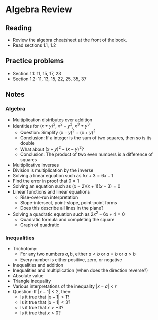# Algebra Review

## Reading

- Review the algebra cheatsheet at the front of the book.
- Read sections 1.1, 1.2

## Practice problems

- Section 1.1: 11, 15, 17, 23
- Section 1.2: 11, 13, 15, 22, 25, 35, 37

## Notes

### Algebra

- Multiplication distributes over addition
- Identities for $(x\pm y)^2$, $x^2-y^2$, $x^3\pm y^3$
    - Question: Simplify $(x-y)^2 + (x+y)^2$
    - Conclusion: If a integer is the sum of two squares, then so is its double
    - What about $(x+y)^2 - (x-y)^2$?
    - Conclusion: The product of two even numbers is a difference of squares
- Multiplicative inverses
- Division is multiplication by the inverse
- Solving a linear equation such as $5x+3 = 6x - 1$
- Find the error in proof that $0 = 1$
- Solving an equation such as $(x-2)(x+1)(x-3)=0$
- Linear functions and linear equations
    - Rise-over-run interpretation
    - Slope-intersect, point-slope, point-point forms
    - Does this describe all lines in the plane?
- Solving a quadratic equation such as $2x^2 - 6x + 4 = 0$
    - Quadratic formula and completing the square
    - Graph of quadratic

### Inequalities

- Trichotomy:
    - For any two numbers $a, b$, either $a<b$ or $a=b$ or $a>b$
    - Every number is either positive, zero, or negative
- Inequalities and addition
- Inequalities and multiplication (when does the direction reverse?)
- Absolute value
- Triangle inequality
- Various interpretations of the inequality $|x-a| < r$
- Question: If $|x-1| < 2$, then:
    - Is it true that $|x-1| < 1$?
    - Is it true that $|x-1| < 3$?
    - Is it true that $x > -3$?
    - Is it true that $x > 0$?
